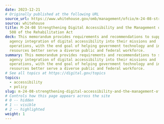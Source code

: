 ```yaml
---
date: 2023-12-21
# Originally published at the following URL
source_url: https://www.whitehouse.gov/omb/management/ofcio/m-24-08-strengthening-digital-accessibility-and-the-management-of-section-508-of-the-rehabilitation-act/
source: whitehouse
title: M-24-08 Strengthening Digital Accessibility and the Management of Section
  508 of the Rehabilitation Act
deck: This memorandum provides requirements and recommendations to support
  agency integration of digital accessibility into their missions and
  operations, with the end goal of helping government technology and information
  resources better serve a diverse public and federal workforce.
summary: This memorandum provides requirements and recommendations to support
  agency integration of digital accessibility into their missions and
  operations, with the end goal of helping government technology and information
  resources better serve a diverse public and federal workforce.
# See all topics at https://digital.gov/topics
topics:
  - accessibility
  - policy
slug: m-24-08-strengthening-digital-accessibility-and-the-management-of-section-508-of-the-rehabilitation-act
# Controls how this page appears across the site
# 0 -- hidden
# 1 -- visible
# 2 -- highlighted
weight: 1
---
```

